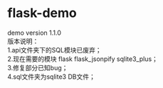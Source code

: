 # flask-demo
demo version 1.1.0  
版本说明：  
1.api文件夹下的SQL模块已废弃；  
2.现在需要的模块 flask flask_jsonpify sqlite3_plus；   
3.修复部分已知bug；   
4.sql文件夹为sqlite3 DB文件；  
  
